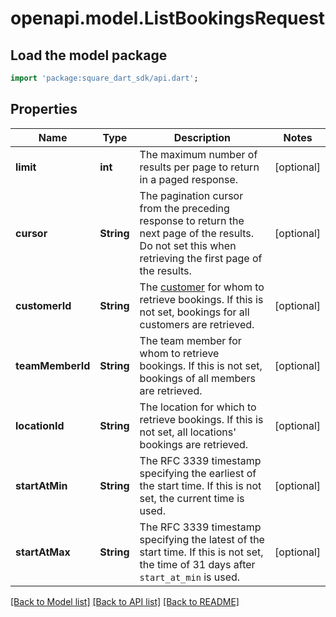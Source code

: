 # openapi.model.ListBookingsRequest

## Load the model package
```dart
import 'package:square_dart_sdk/api.dart';
```

## Properties
Name | Type | Description | Notes
------------ | ------------- | ------------- | -------------
**limit** | **int** | The maximum number of results per page to return in a paged response. | [optional] 
**cursor** | **String** | The pagination cursor from the preceding response to return the next page of the results. Do not set this when retrieving the first page of the results. | [optional] 
**customerId** | **String** | The [customer](https://developer.squareup.com/reference/square_2023-12-13/objects/Customer) for whom to retrieve bookings. If this is not set, bookings for all customers are retrieved. | [optional] 
**teamMemberId** | **String** | The team member for whom to retrieve bookings. If this is not set, bookings of all members are retrieved. | [optional] 
**locationId** | **String** | The location for which to retrieve bookings. If this is not set, all locations' bookings are retrieved. | [optional] 
**startAtMin** | **String** | The RFC 3339 timestamp specifying the earliest of the start time. If this is not set, the current time is used. | [optional] 
**startAtMax** | **String** | The RFC 3339 timestamp specifying the latest of the start time. If this is not set, the time of 31 days after `start_at_min` is used. | [optional] 

[[Back to Model list]](../README.md#documentation-for-models) [[Back to API list]](../README.md#documentation-for-api-endpoints) [[Back to README]](../README.md)


